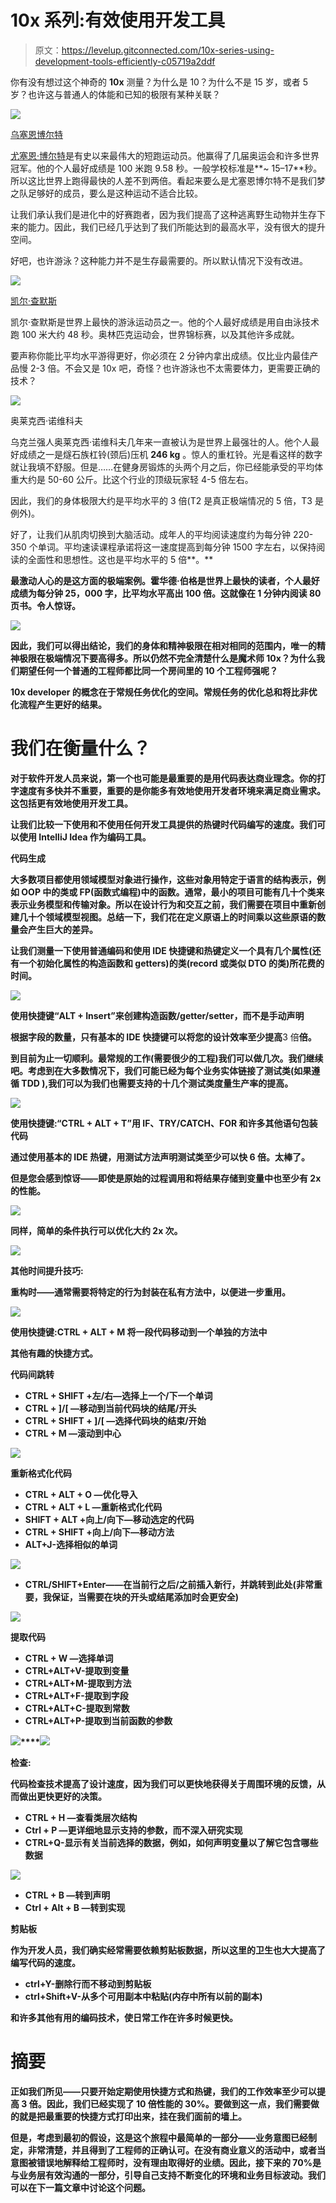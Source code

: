 # 10x 系列:有效使用开发工具

> 原文：<https://levelup.gitconnected.com/10x-series-using-development-tools-efficiently-c05719a2ddf>

你有没有想过这个神奇的 **10x** 测量？为什么是 10？为什么不是 15 岁，或者 5 岁？也许这与普通人的体能和已知的极限有某种关联？

![](img/d6f09a198a9780eb5c1bc36574113c64.png)

[乌塞恩博尔特](https://en.wikipedia.org/wiki/Usain_Bolt)

[尤塞恩·博尔特](https://en.wikipedia.org/wiki/Usain_Bolt)是有史以来最伟大的短跑运动员。他赢得了几届奥运会和许多世界冠军。他的个人最好成绩是 100 米跑 9.58 秒。一般学校标准是**~ 15–17**秒。所以这比世界上跑得最快的人差不到两倍。看起来要么是尤塞恩博尔特不是我们梦之队足够好的成员，要么是这种运动不适合比较。

让我们承认我们是进化中的好赛跑者，因为我们提高了这种逃离野生动物并生存下来的能力。因此，我们已经几乎达到了我们所能达到的最高水平，没有很大的提升空间。

好吧，也许游泳？这种能力并不是生存最需要的。所以默认情况下没有改进。

![](img/89b7250c886ca824efe608e4b4acdc78.png)

[凯尔·查默斯](https://en.wikipedia.org/wiki/Kyle_Chalmers)

凯尔·查默斯是世界上最快的游泳运动员之一。他的个人最好成绩是用自由泳技术跑 100 米大约 48 秒。奥林匹克运动会，世界锦标赛，以及其他许多成就。

要声称你能比平均水平游得更好，你必须在 2 分钟内拿出成绩。仅比业内最佳产品慢 2-3 倍。不会又是 10x 吧，奇怪？也许游泳也不太需要体力，更需要正确的技术？

![](img/79a2514e85fb6f9900a00ab5b28f060a.png)

奥莱克西·诺维科夫

乌克兰强人奥莱克西·诺维科夫几年来一直被认为是世界上最强壮的人。他个人最好成绩之一是燧石族杠铃(颈后)压机 **246 kg** 。惊人的重杠铃。光是看这样的数字就让我填不舒服。但是……在健身房锻炼的头两个月之后，你已经能承受的平均体重大约是 50-60 公斤。比这个行业的顶级玩家轻 4-5 倍左右。

因此，我们的身体极限大约是平均水平的 3 倍(T2 是真正极端情况的 5 倍，T3 是例外)。

好了，让我们从肌肉切换到大脑活动。成年人的平均阅读速度约为每分钟 220-350 个单词。平均速读课程承诺将这一速度提高到每分钟 1500 字左右，以保持阅读的全面性和思想性。这也是平均水平的 5 倍**。**

**最激动人心的是这方面的极端案例。霍华德·伯格是世界上最快的读者，个人最好成绩为每分钟 25，000 字，比平均水平高出 100 倍。这就像在 1 分钟内阅读 80 页书。令人惊讶。**

**![](img/576b3a91d2de30aa4a2a5a20a21afdc3.png)**

**因此，我们可以得出结论，我们的身体和精神极限在相对相同的范围内，唯一的精神极限在极端情况下要高得多。所以仍然不完全清楚什么是魔术师 10x？为什么我们期望任何一个普通的工程师都比同一个房间里的 10 个工程师强呢？**

**10x developer 的概念在于常规任务优化的空间。常规任务的优化总和将比非优化流程产生更好的结果。**

# **我们在衡量什么？**

**对于软件开发人员来说，第一个也可能是最重要的是用代码表达商业理念。你的打字速度有多快并不重要，重要的是你能多有效地使用开发者环境来满足商业需求。这包括更有效地使用开发工具。**

**让我们比较一下使用和不使用任何开发工具提供的热键时代码编写的速度。我们可以使用 IntelliJ Idea 作为编码工具。**

****代码生成****

**大多数项目都使用领域模型对象进行操作，这些对象用特定于语言的结构表示，例如 OOP 中的类或 FP(函数式编程)中的函数。通常，最小的项目可能有几十个类来表示业务模型和传输对象。所以在设计行为和交互之前，我们需要在项目中重新创建几十个领域模型视图。总结一下，我们花在定义原语上的时间乘以这些原语的数量会产生巨大的差异。**

**让我们测量一下使用普通编码和使用 IDE 快捷键和热键定义一个具有几个属性(还有一个初始化属性的构造函数和 getters)的类(record 或类似 DTO 的类)所花费的时间。**

**![](img/bd869e71c40d3e3e00758cee34ee43b0.png)**

**使用快捷键“ALT + Insert”来创建构造函数/getter/setter，而不是手动声明**

**根据字段的数量，只有基本的 IDE 快捷键可以将您的设计效率至少提高**3 倍**倍。**

**到目前为止一切顺利。最常规的工作(需要很少的工程)我们可以做几次。我们继续吧。考虑到在大多数情况下，我们可能已经为每个业务实体链接了测试类(如果遵循 TDD ),我们可以为我们也需要支持的十几个测试类度量生产率的提高。**

**![](img/7fc5a30a2147b1b030ec133919668ba3.png)**

**使用快捷键:“CTRL + ALT + T”用 IF、TRY/CATCH、FOR 和许多其他语句包装代码**

**通过使用基本的 IDE 热键，用测试方法声明测试类至少可以快 6 倍。太棒了。**

**但是您会感到惊讶——即使是原始的过程调用和将结果存储到变量中也至少有 **2x** 的性能。**

**![](img/e7e0a0fb428c6681215aec6a1c609505.png)**

**同样，简单的条件执行可以优化大约 **2x** 次。**

**![](img/d855189113025bd8a745df2c0df6bf2c.png)**

****其他时间提升技巧:****

**重构时——通常需要将特定的行为封装在私有方法中，以便进一步重用。**

**![](img/85c9ffbaea9fcb5843323ac322852154.png)**

**使用快捷键:CTRL + ALT + M 将一段代码移动到一个单独的方法中**

**其他有趣的快捷方式。**

****代码间跳转****

*   **CTRL + SHIFT +左/右—选择上一个/下一个单词**
*   **CTRL + ]/[ —移动到当前代码块的结尾/开头**
*   **CTRL + SHIFT + ]/[ —选择代码块的结束/开始**
*   **CTRL + M —滚动到中心**

**![](img/e7f7caf84396c2a099b29630547b89df.png)**

****重新格式化代码****

*   **CTRL + ALT + O —优化导入**
*   **CTRL + ALT + L —重新格式化代码**
*   **SHIFT + ALT +向上/向下—移动选定的代码**
*   **CTRL + SHIFT +向上/向下—移动方法**
*   **ALT+J-选择相似的单词**

**![](img/687b48688c1f7922456b3071d9d7590c.png)**

*   **CTRL/SHIFT+Enter——在当前行之后/之前插入新行，并跳转到此处(非常重要，我保证，当需要在块的开头或结尾添加时会更安全)**

**![](img/4b7431ab6ed0ce6d7f372fef03f2822c.png)**

****提取代码****

*   **CTRL + W —选择单词**
*   **CTRL+ALT+V-提取到变量**
*   **CTRL+ALT+M-提取到方法**
*   **CTRL+ALT+F-提取到字段**
*   **CTRL+ALT+C-提取到常数**
*   **CTRL+ALT+P-提取到当前函数的参数**

**![](img/a132b0855842afc9d475b0a2d519ade1.png)****![](img/78fc8bbafac6cf924087b63b87c09c53.png)**

****检查:****

**代码检查技术提高了设计速度，因为我们可以更快地获得关于周围环境的反馈，从而做出更快更好的决策。**

*   **CTRL + H —查看类层次结构**
*   **Ctrl + P —更详细地显示支持的参数，而不深入研究实现**
*   **CTRL+Q-显示有关当前选择的数据，例如，如何声明变量以了解它包含哪些数据**

**![](img/100efcf1211c1c7073a45042547b8697.png)**

*   **CTRL + B —转到声明**
*   **Ctrl + Alt + B —转到实现**

****剪贴板****

**作为开发人员，我们确实经常需要依赖剪贴板数据，所以这里的卫生也大大提高了编写代码的速度。**

*   **ctrl+Y-删除行而不移动到剪贴板**
*   **ctrl+Shift+V-从多个可用副本中粘贴(内存中所有以前的副本)**

**和许多其他有用的编码技术，使日常工作在许多时候更快。**

# **摘要**

**正如我们所见——只要开始定期使用快捷方式和热键，我们的工作效率至少可以提高 3 倍。因此，我们已经实现了 10 倍性能的 30%。要做到这一点，我们需要做的就是把最重要的快捷方式打印出来，挂在我们面前的墙上。**

**但是，考虑到最初的假设，这是这个旅程中最简单的一部分——业务意图已经制定，非常清楚，并且得到了工程师的正确认可。在没有商业意义的活动中，或者当意图被错误地解释给工程师时，没有理由取得好的业绩。因此，接下来的 70%是与业务层有效沟通的一部分，引导自己支持不断变化的环境和业务目标波动。我们可以在下一篇文章中讨论这个问题。**